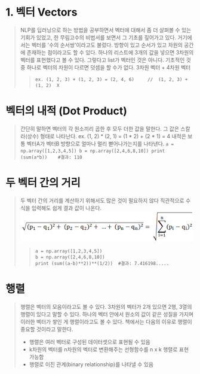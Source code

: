 # 1. 벡터 Vectors
> NLP를 딥러닝으로 하는 방법을 공부하면서 벡터에 대해서 좀 더 살펴볼 수 있는 기회가 있었고, 한 무림고수의 비법서를 보면서 그 기초를 짚어가고 있다. 거기에서는 벡터를 '수의 순서쌍'이라고도 불렀다. 방향이 있고 순서가 있고 차원의 공간에 존재하는 점이라고도 할 수 있다.   하나의 리스트에 3개의 값을 넣으면 3차원의 벡터를 표현했다고 볼 수 있다. 그렇다고 list가 벡터인 것은 아니다.   기초적인 것중 하나로 벡터의 차원이 다르면 덧셈을 할 수가 없다. 3차원 벡터 + 4차원 벡터
>    >```
>    >ex. (1, 2, 3) + (1, 2, 3) = (2, 4, 6)     //  (1, 2, 3) + (1, 2)  X
>    >```

# 벡터의 내적 (Dot Product)
> 간단히 말하면 벡터의 각 원소끼리 곱한 후 모두 더한 값을 말한다. 그 값은 스칼라(상수) 형태로 나타난다. ex. (1, 2) * (2, 1) = (1 * 2) + (2 * 1) = 4   내적은 보통 벡터A가 벡터B 방향으로 얼마나 멀리 뻗어나가는지를 나타낸다.
    ```
    a = np.array([1,2,3,4,5])
    b = np.array([2,4,6,8,10])
    print (sum(a*b))    #결과: 110
    ```

# 두 벡터 간의 거리
> 두 벡터 간의 거리를 계산하기 위해서도 많은 것이 필요하지 않다   직관적으로 수식을 입력해도 쉽게 결과 값이 나온다.
>   ![수식](../img/242971445236215901.gif)
>   >```
>   >a = np.array([1,2,3,4,5])
>   >b = np.array([2,4,6,8,10])
>   >print (sum((a-b)**2))**(1/2))  #결과: 7.416198.....
>   >```

# 행렬
>행렬은 벡터의 모음이라고도 볼 수 있다. 3차원의 벡터가 2개 있으면 2행, 3열의 행렬이 있다고 말할 수 있다. 하나의 벡터 안에서 원소의 값이 같은 성질을 가지며 이러한 벡터가 쌓인 게 행렬이라고도 볼 수 있다. 책에서는 다음의 이유로 행렬이 중요할 것이라고 말한다.
>   - 행렬은 여러 벡터로 구성된 데이터셋으로 표현될 수 있음
>   - k차원의 벡터를 n차원의 벡터로 변환해주는 선형함수를 n x k 행렬로 표현 가능함
>   - 행렬로 이진 관계(binary relationship)를 나타낼 수 있음